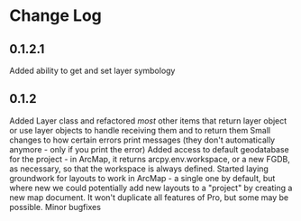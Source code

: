 # Change Log

## 0.1.2.1
Added ability to get and set layer symbology

## 0.1.2
Added Layer class and refactored *most* other items that return layer object or use layer objects to handle receiving them and to return them
Small changes to how certain errors print messages (they don't automatically anymore - only if you print the error)
Added access to default geodatabase for the project - in ArcMap, it returns arcpy.env.workspace, or a new FGDB, as necessary, so that the workspace is always defined.
Started laying groundwork for layouts to work in ArcMap - a single one by default, but where new we could potentially add new layouts to a "project" by creating a new map document. It won't duplicate all features of Pro, but some may be possible.
Minor bugfixes